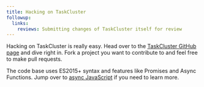 ```yaml
---
title: Hacking on TaskCluster
followup:
  links:
    reviews: Submitting changes of TaskCluster itself for review
---
```


Hacking on TaskCluster is really easy. Head over to the [TaskCluster GitHub
page](https://github.com/taskcluster) and dive right in. Fork a project you
want to contribute to and feel free to make pull requests.

The code base uses ES2015+ syntax and features like Promises and Async Functions.
Jump over to [async JavaScript](async-javascript) if you need to learn more.
